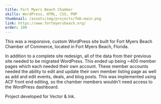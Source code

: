 ```yaml
---
title: Fort Myers Beach Chamber
skills: WordPress, HTML, CSS, PHP
thumbnail: /assets/img/projects/fmb-main.png
link: https://www.fortmyersbeach.org/
order: 100
---
```


This was a responsive, custom WordPress site built for Fort Myers Beach Chamber of Commerce, located in Fort Myers Beach, Florida.

In addition to a complete site redesign, all of the data from their previous site needed to be migrated WordPress. This ended up being ~400 member pages which each needed their own account. These member accounts needed the ability to edit and update their own member listing page as well as add and edit events, deals, and blog posts. This was implemented using ACF front end editing, so the chamber members wouldn't need access to the WordPress dashboard.

Project developed for Vector & Ink.

